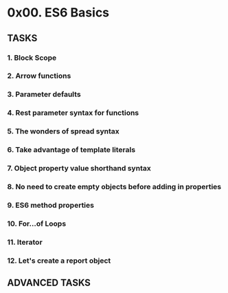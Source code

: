 # 0x00. ES6 Basics

## TASKS

### 1. Block Scope

### 2. Arrow functions

### 3. Parameter defaults

### 4. Rest parameter syntax for functions

### 5. The wonders of spread syntax

### 6. Take advantage of template literals

### 7. Object property value shorthand syntax

### 8. No need to create empty objects before adding in properties

### 9. ES6 method properties

### 10. For...of Loops

### 11. Iterator

### 12. Let's create a report object


## ADVANCED TASKS
